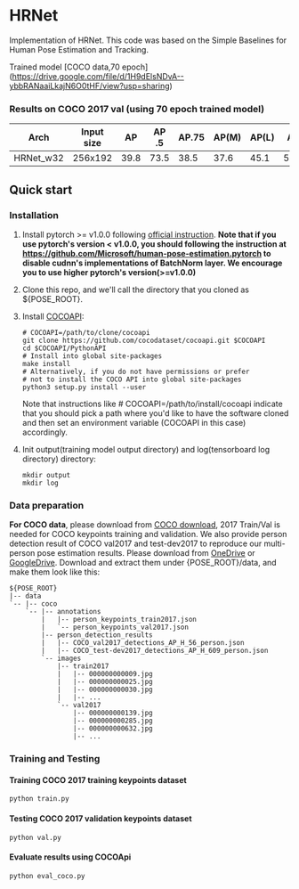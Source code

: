 # HRNet
Implementation of HRNet.
This code was based on the Simple Baselines for Human Pose Estimation and Tracking. 

Trained model [COCO data,70 epoch] (https://drive.google.com/file/d/1H9dElsNDvA--ybbRANaaiLkajN6O0tHF/view?usp=sharing)

### Results on COCO 2017 val (using 70 epoch trained model)
| Arch | Input size | AP | AP .5 | AP.75 | AP(M) | AP(L) | AR | AR .5 |
|---|---|---|---|---|---|---|---|---|
|HRNet_w32 | 256x192 | 39.8 | 73.5 | 38.5 | 37.6 | 45.1 | 54.6 | 84.4 |

## Quick start
### Installation
1. Install pytorch >= v1.0.0 following [official instruction](https://pytorch.org/).
   **Note that if you use pytorch's version < v1.0.0, you should following the instruction at <https://github.com/Microsoft/human-pose-estimation.pytorch> to disable cudnn's implementations of BatchNorm layer. We encourage you to use higher pytorch's version(>=v1.0.0)**
2. Clone this repo, and we'll call the directory that you cloned as ${POSE_ROOT}.

3. Install [COCOAPI](https://github.com/cocodataset/cocoapi):
   ```
   # COCOAPI=/path/to/clone/cocoapi
   git clone https://github.com/cocodataset/cocoapi.git $COCOAPI
   cd $COCOAPI/PythonAPI
   # Install into global site-packages
   make install
   # Alternatively, if you do not have permissions or prefer
   # not to install the COCO API into global site-packages
   python3 setup.py install --user
   ```
   Note that instructions like # COCOAPI=/path/to/install/cocoapi indicate that you should pick a path where you'd like to have the software cloned and then set an environment variable (COCOAPI in this case) accordingly.

4. Init output(training model output directory) and log(tensorboard log directory) directory:

   ```
   mkdir output 
   mkdir log
   ```

### Data preparation
**For COCO data**, please download from [COCO download](http://cocodataset.org/#download), 2017 Train/Val is needed for COCO keypoints training and validation. We also provide person detection result of COCO val2017 and test-dev2017 to reproduce our multi-person pose estimation results. Please download from [OneDrive](https://1drv.ms/f/s!AhIXJn_J-blWzzDXoz5BeFl8sWM-) or [GoogleDrive](https://drive.google.com/drive/folders/1fRUDNUDxe9fjqcRZ2bnF_TKMlO0nB_dk?usp=sharing).
Download and extract them under {POSE_ROOT}/data, and make them look like this:
```
${POSE_ROOT}
|-- data
`-- |-- coco
    `-- |-- annotations
        |   |-- person_keypoints_train2017.json
        |   `-- person_keypoints_val2017.json
        |-- person_detection_results
        |   |-- COCO_val2017_detections_AP_H_56_person.json
        |   |-- COCO_test-dev2017_detections_AP_H_609_person.json
        `-- images
            |-- train2017
            |   |-- 000000000009.jpg
            |   |-- 000000000025.jpg
            |   |-- 000000000030.jpg
            |   |-- ... 
            `-- val2017
                |-- 000000000139.jpg
                |-- 000000000285.jpg
                |-- 000000000632.jpg
                |-- ... 
```
### Training and Testing

#### Training COCO 2017 training keypoints dataset
```
python train.py

```
#### Testing COCO 2017 validation keypoints dataset
```
python val.py

```
#### Evaluate results using COCOApi
```
python eval_coco.py

```

